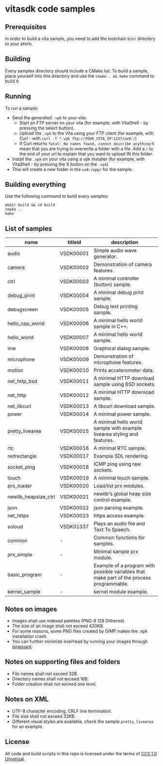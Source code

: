 # vitasdk code samples

## Prerequisites

In order to build a vita sample, you need to add the toolchain `bin/` directory to your `$PATH`.

## Building

Every samples directory should include a CMake list.
To build a sample, place yourself into this directory and use the `cmake . && make` command to build it.

## Running

To run a sample:
- Send the generated `.vpk` to your vita:
	- Start an FTP server on your vita (for example, with VitaShell - by pressing the select button).
	- Upload the `.vpk` to the Vita using your FTP client (for example, with Curl - with `curl -T *.vpk ftp://YOUR_VITA_IP:1337/ux0:/`)
	- If Curl returns `fatal: No names found, cannot describe anything` it mean that you are trying to overwrite a folder with a file. Add a `/` to the end of your url to explain that you want to upload IN this folder.
- Install the `.vpk` on your vita using a vpk installer (for example, with VitaShell - by pressing the X button on the `.vpk`)
- This will create a new folder in the `ux0:/app/` for the sample.

## Building everything

Use the following command to build every samples:

```
mkdir build && cd build
cmake ..
make
```

## List of samples

|name|titleid|description|
|-----|-----|-----|
|audio|VSDK00001|Simple audio wave generator.|
|camera|VSDK00002|Demonstration of camera features.|
|ctrl|VSDK00003|A minimal controller (button) sample.|
|debug_print|VSDK00004|A minimal debug print sample.|
|debugscreen|VSDK00005|Debug text printing sample.|
|hello_cpp_world|VSDK00006|A minimal hello world sample in C++.|
|hello_world|VSDK00007|A minimal hello world sample.|
|ime|VSDK00008|Graphical dialog sample.|
|microphone|VSDK00009|Demonstration of microphone features.|
|motion|VSDK00010|Prints accelerometer data.|
|net_http_bsd|VSDK00011|A minimal HTTP download sample using BSD sockets.|
|net_http|VSDK00012|A minimal HTTP download sample.|
|net_libcurl|VSDK00013|A libcurl download sample.|
|power|VSDK00014|A minimal power sample.|
|pretty_livearea|VSDK00015|A minimal hello world sample with example livearea styling and features.|
|rtc|VSDK00016|A minimal RTC sample.|
|redrectangle|VSDK00017|Example SDL rendering.|
|socket_ping|VSDK00018|ICMP ping using raw sockets.|
|touch|VSDK00019|A minimal touch sample.|
|prx_loader|VSDK00020|Load/list prx modules.|
|newlib_heapsize_ctrl|VSDK00021|newlib's global heap size control example.|
|json|VSDK00022|json parsing example.|
|net_https|VSDK00023|https access example.|
|soloud|VSDK01337|Plays an audio file and Text To Speech.|
|common|-|Common functions for samples.|
|prx_simple|-|Minimal sample prx module.|
|basic_program|-|Example of a program with possible variables that make part of the process programmable.|
|kernel_sample|-|kernel module example.|

## Notes on images
- Images shall use indexed palettes (PNG-8 128 Dithered).
- The size of an image shall not exceed 420KB.
- For some reasons, some PNG files created by GIMP makes the .vpk installation crash.
- You can further minimize overhead by running your images through [pngquant](https://pngquant.org/).

## Notes on supporting files and folders
- File names shall not exceed 32B.
- Directory names shall not exceed 16B.
- Folder creation shall not exceed one level.

## Notes on XML
- UTF-8 character encoding, CRLF line termination.
- File size shall not exceed 32KB.
- Different visual styles are available, check the sample `pretty_livearea` for an example.

## License

All code and build scripts in this repo is licensed under the terms of [CC0 1.0 Universal](https://creativecommons.org/publicdomain/zero/1.0/).
